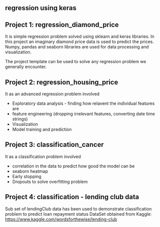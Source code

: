 ## regression using keras 

## Project 1: regression_diamond_price

It is simple regression problem solved using sklearn and keras libraries. In this project an imaginary diamond price data is used to predict the prices. Numpy, pandas and seaborn libraries are used for data processing and visualization.

The project template can be used to solve any  regression problem we generally encounter.

## Project 2: regression_housing_price

It as an advanced regression problem involved 
  - Exploratory data analysis - finding how relavent the individual features are
  - feature engineering (dropping irrelevant features, converting date time strings)
  - Visualization
  - Model training and prediction

## Project 3: classification_cancer

It as a classification problem involved
  - correlation in the data to predict how good the model can be 
  - seaborn heatmap
  - Early stopping
  - Dropouts to solve overfitting problem


## Project 4: classification - lending club data

Sub set of lendingClub data has been used to demonstrate classification problem to predict loan repayment status
DataSet obtained from Kaggle: https://www.kaggle.com/wordsforthewise/lending-club


 

